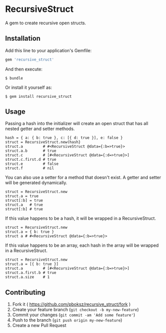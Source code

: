# RecursiveStruct

A gem to create recursive open structs.

## Installation

Add this line to your application's Gemfile:

```ruby
gem 'recursive_struct'
```

And then execute:

    $ bundle

Or install it yourself as:

    $ gem install recursive_struct

## Usage

Passing a hash into the initializer will create an open struct that has all nested getter and setter methods.
```
hash = { a: { b: true }, c: [{ d: true }], e: false }
struct = RecursiveStruct.new(hash}
struct.a         # #<RecursiveStruct @data={:b=>true}>
struct.a.b       # true
struct.c         # [#<RecursiveStruct @data={:d=>true}>]
struct.c.first.d # true
struct.e         # false
struct.f         # nil
```

You can also use a setter for a method that doesn't exist. A getter and setter will be generated dynamically.
```
struct = RecursiveStruct.new
struct.a = true
struct[:b] = true
struct.a   # true
struct[:b] # true
```

If this value happens to be a hash, it will be wrapped in a RecursiveStruct.
```
struct = RecursiveStruct.new
struct.a = { b: true }
struct a # #<RecursiveStruct @data={:b=>true}>
```

If this value happens to be an array, each hash in the array will be wrapped in a RecursiveStruct.
```
struct = RecursiveStruct.new
struct.a = [{ b: true }]
struct.a         # [#<RecursiveStruct @data={:b=>true}>]
struct.a.first.b # true
struct.a.size    # 1
```

## Contributing

1. Fork it ( https://github.com/pboksz/recursive_struct/fork )
2. Create your feature branch (`git checkout -b my-new-feature`)
3. Commit your changes (`git commit -am 'Add some feature'`)
4. Push to the branch (`git push origin my-new-feature`)
5. Create a new Pull Request
